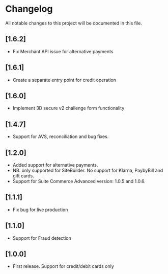 # Changelog
All notable changes to this project will be documented in this file.

## [1.6.2]
- Fix Merchant API issue for alternative payments

## [1.6.1]
- Create a separate entry point for credit operation

## [1.6.0]
- Implement 3D secure v2 challenge form functionality

## [1.4.7]
- Support for AVS, reconciliation and bug fixes.

## [1.2.0]
- Added support for alternative payments.
- NB. only supported for SiteBuilder. No support for Klarna, PaybyBill and gift cards.
- Support for Suite Commerce Advanced version: 1.0.5 and 1.0.6.

## [1.1.1]
- Fix bug for live production

## [1.1.0]
- Support for Fraud detection

## [1.0.0]
- First release. Support for credit/debit cards only